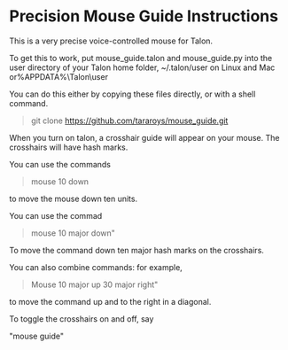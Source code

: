 # Precision Mouse Guide Instructions

This is a very precise voice-controlled mouse for Talon.   

To get this to work, put mouse_guide.talon and mouse_guide.py into the user directory of your Talon home folder, ~/.talon/user on Linux and Mac or%APPDATA%\Talon\user 

You can do this either by copying these files directly, or with a shell command.    

> git clone https://github.com/tararoys/mouse_guide.git

When you turn on talon, a crosshair guide will appear on your mouse.  The crosshairs will have hash marks.  

You can use the commands 

> mouse 10 down 

to move the mouse down ten units.   

You can use the commad 

> mouse 10 major down" 

To move the command down ten major hash marks on the crosshairs. 

You can also combine commands: for example, 

> Mouse 10 major up 30 major right" 

to move the command up and to the right in a diagonal. 

To toggle the crosshairs on and off, say 

"mouse guide" 

